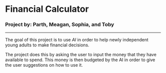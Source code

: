 # Financial Calculator

### Project by: Parth, Meagan, Sophia, and Toby
---
The goal of this project is to use _AI_ in order to help newly independent young adults to make financial decisions. 

The project does this by asking the user to input the money that they have available to spend. This money is then budgeted by the AI in order to give the user suggestions on how to use it.